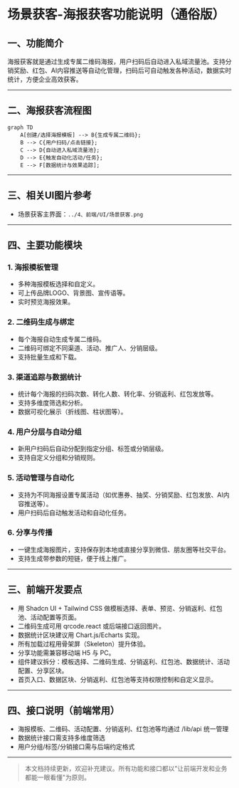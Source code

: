 # 场景获客-海报获客功能说明（通俗版）

## 一、功能简介
海报获客就是通过生成专属二维码海报，用户扫码后自动进入私域流量池。支持分销奖励、红包、AI内容推送等自动化管理，扫码后可自动触发各种活动，数据实时统计，方便企业高效获客。

---

## 二、海报获客流程图

```mermaid
graph TD
    A[创建/选择海报模板] --> B{生成专属二维码};
    B --> C{用户扫码/点击链接};
    C --> D{自动进入私域流量池};
    D --> E{触发自动化活动/任务};
    E --> F[数据统计与效果追踪];
```

---

## 三、相关UI图片参考
- 场景获客主界面：`../4、前端/UI/场景获客.png`

---

## 四、主要功能模块

### 1. 海报模板管理
- 多种海报模板选择和自定义。
- 可上传品牌LOGO、背景图、宣传语等。
- 实时预览海报效果。

### 2. 二维码生成与绑定
- 每个海报自动生成专属二维码。
- 二维码可绑定不同渠道、活动、推广人、分销层级。
- 支持批量生成和下载。

### 3. 渠道追踪与数据统计
- 统计每个海报的扫码次数、转化人数、转化率、分销返利、红包发放等。
- 支持多维度筛选和分析。
- 数据可视化展示（折线图、柱状图等）。

### 4. 用户分层与自动分组
- 新用户扫码后自动分配到指定分组、标签或分销层级。
- 支持自定义分组和分销规则。

### 5. 活动管理与自动化
- 支持为不同海报设置专属活动（如优惠券、抽奖、分销奖励、红包发放、AI内容推送等）。
- 用户扫码后自动触发活动和自动化任务。

### 6. 分享与传播
- 一键生成海报图片，支持保存到本地或直接分享到微信、朋友圈等社交平台。
- 支持生成带参数的短链，便于线上推广。

---

## 三、前端开发要点
- 用 Shadcn UI + Tailwind CSS 做模板选择、表单、预览、分销返利、红包池、活动配置等页面。
- 二维码生成可用 qrcode.react 或后端接口返回图片。
- 数据统计区块建议用 Chart.js/Echarts 实现。
- 所有加载过程用骨架屏（Skeleton）提升体验。
- 分享功能需兼容移动端 H5 与 PC。
- 组件建议拆分：模板选择、二维码生成、分销返利、红包池、数据统计、活动配置、分享区块。
- 首页入口、数据区块、分销返利、红包池等支持权限控制和自定义显示。

---

## 四、接口说明（前端常用）
- 海报模板、二维码、活动配置、分销返利、红包池等均通过 /lib/api 统一管理
- 数据统计接口需支持多维度筛选
- 用户分组/标签/分销接口需与后端约定格式

---

> 本文档持续更新，欢迎补充建议。所有功能和接口都以"让前端开发和业务都能一眼看懂"为原则。 
